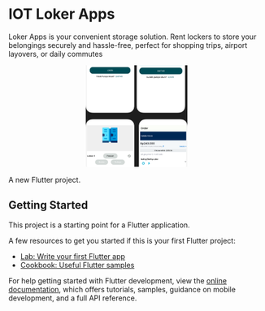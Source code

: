 # IOT Loker Apps

Loker Apps is your convenient storage solution. Rent lockers to store your belongings securely and hassle-free, perfect for shopping trips, airport layovers, or daily commutes

<div style="text-align:center">
  <img src="assetresult/flutter_app_showcase.png" alt="App Logo" style="height:200px; width:200px; object-fit:cover;">
</div>

A new Flutter project.

## Getting Started

This project is a starting point for a Flutter application.

A few resources to get you started if this is your first Flutter project:

- [Lab: Write your first Flutter app](https://docs.flutter.dev/get-started/codelab)
- [Cookbook: Useful Flutter samples](https://docs.flutter.dev/cookbook)

For help getting started with Flutter development, view the
[online documentation](https://docs.flutter.dev/), which offers tutorials,
samples, guidance on mobile development, and a full API reference.
